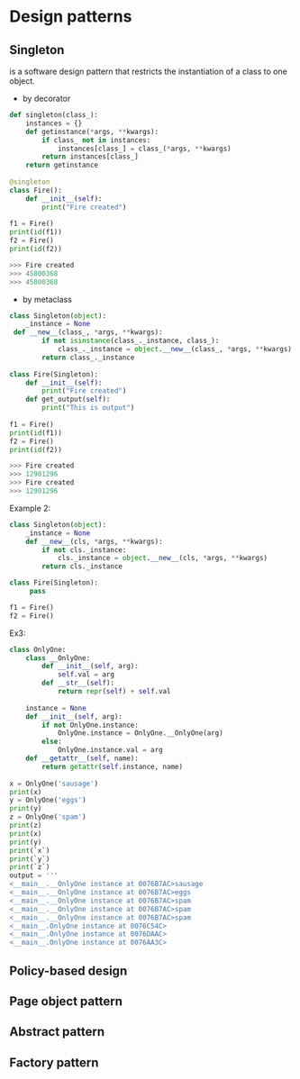 # Design patterns

## Singleton
is a software design pattern that restricts the instantiation of a class to one object.

* by decorator
```python
def singleton(class_):  
    instances = {}  
    def getinstance(*args, **kwargs):  
        if class_ not in instances:  
            instances[class_] = class_(*args, **kwargs)  
        return instances[class_]  
    return getinstance  
  
@singleton  
class Fire():  
    def __init__(self):  
        print("Fire created")  
    
f1 = Fire()  
print(id(f1))  
f2 = Fire()  
print(id(f2))

>>> Fire created
>>> 45800368
>>> 45800368
```
* by metaclass
```python
class Singleton(object):  
    _instance = None  
 def __new__(class_, *args, **kwargs):  
        if not isinstance(class_._instance, class_):  
            class_._instance = object.__new__(class_, *args, **kwargs)  
        return class_._instance  
    
class Fire(Singleton):  
    def __init__(self):  
        print("Fire created")  
    def get_output(self):  
        print("This is output")  
  
f1 = Fire()  
print(id(f1))  
f2 = Fire()  
print(id(f2))

>>> Fire created
>>> 12901296
>>> Fire created
>>> 12901296
```

Example 2:
```python
class Singleton(object):
    _instance = None
    def __new__(cls, *args, **kwargs):
        if not cls._instance:
            cls._instance = object.__new__(cls, *args, **kwargs)
        return cls._instance

class Fire(Singleton):
     pass

f1 = Fire()
f2 = Fire()

```
  

Ex3:
```python
class OnlyOne:  
    class __OnlyOne:  
        def __init__(self, arg):  
            self.val = arg  
        def __str__(self):  
            return repr(self) + self.val  
    
    instance = None  
    def __init__(self, arg):  
        if not OnlyOne.instance:  
            OnlyOne.instance = OnlyOne.__OnlyOne(arg)
        else:  
            OnlyOne.instance.val = arg  
    def __getattr__(self, name):  
        return getattr(self.instance, name)  
  
x = OnlyOne('sausage')  
print(x)  
y = OnlyOne('eggs')  
print(y)  
z = OnlyOne('spam')  
print(z)  
print(x)  
print(y)  
print(`x`)  
print(`y`)  
print(`z`)  
output = '''  
<__main__.__OnlyOne instance at 0076B7AC>sausage  
<__main__.__OnlyOne instance at 0076B7AC>eggs  
<__main__.__OnlyOne instance at 0076B7AC>spam  
<__main__.__OnlyOne instance at 0076B7AC>spam  
<__main__.__OnlyOne instance at 0076B7AC>spam  
<__main__.OnlyOne instance at 0076C54C>  
<__main__.OnlyOne instance at 0076DAAC>  
<__main__.OnlyOne instance at 0076AA3C>
```
## Policy-based design

## Page object pattern

## Abstract pattern

## Factory pattern
<!--stackedit_data:
eyJoaXN0b3J5IjpbLTEzMTEyNzM0NTcsLTEyNjc0NzY2ODcsLT
ExOTY0NDAyNjFdfQ==
-->